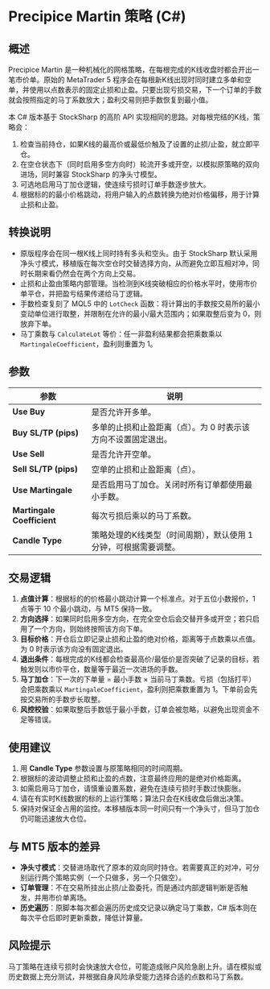 # Precipice Martin 策略 (C#)

## 概述

Precipice Martin 是一种机械化的网格策略，在每根完成的K线收盘时都会开出一笔市价单。原始的 MetaTrader 5 程序会在每根新K线出现时同时建立多单和空单，并使用以点数表示的固定止损和止盈。只要出现亏损交易，下一个订单的手数就会按照指定的马丁系数放大；盈利交易则把手数恢复到最小值。

本 C# 版本基于 StockSharp 的高阶 API 实现相同的思路。对每根完结的K线，策略会：

1. 检查当前持仓，如果K线的最高价或最低价触及了设置的止损/止盈，就立即平仓。
2. 在空仓状态下（同时启用多空方向时）轮流开多或开空，以模拟原策略的双向进场，同时兼容 StockSharp 的净头寸模型。
3. 可选地启用马丁加仓逻辑，使连续亏损时订单手数逐步放大。
4. 根据标的的最小价格跳动，将用户输入的点数转换为绝对价格偏移，用于计算止损和止盈。

## 转换说明

* 原版程序会在同一根K线上同时持有多头和空头。由于 StockSharp 默认采用净头寸模式，移植版在每次空仓时交替选择方向，从而避免立即互相对冲，同时长期来看仍然会在两个方向上交易。
* 止损和止盈由策略内部管理。当检测到K线突破相应的价格水平时，使用市价单平仓，并把盈亏结果传递给马丁逻辑。
* 手数检查复刻了 MQL5 中的 `LotCheck` 函数：将计算出的手数按交易所的最小变动单位进行取整，并限制在允许的最小/最大范围内；如果取整后变为 0，则放弃下单。
* 马丁乘数与 `CalculateLot` 等价：任一非盈利结果都会把乘数乘以 `MartingaleCoefficient`，盈利则重置为 1。

## 参数

| 参数 | 说明 |
|------|------|
| **Use Buy** | 是否允许开多单。 |
| **Buy SL/TP (pips)** | 多单的止损和止盈距离（点）。为 0 时表示该方向不设置固定退出。 |
| **Use Sell** | 是否允许开空单。 |
| **Sell SL/TP (pips)** | 空单的止损和止盈距离（点）。 |
| **Use Martingale** | 是否启用马丁加仓。关闭时所有订单都使用最小手数。 |
| **Martingale Coefficient** | 每次亏损后乘以的马丁系数。 |
| **Candle Type** | 策略处理的K线类型（时间周期），默认使用 1 分钟，可根据需要调整。 |

## 交易逻辑

1. **点值计算**：根据标的的价格最小跳动计算一个标准点。对于五位小数报价，1 点等于 10 个最小跳动，与 MT5 保持一致。
2. **方向选择**：如果同时启用多空方向，在完全空仓后会交替开多或开空；若只启用了一个方向，则始终按照该方向下单。
3. **目标价格**：开仓后立即记录止损和止盈的绝对价格，距离等于点数乘以点值。为 0 时表示该方向没有固定退出。
4. **退出条件**：每根完成的K线都会检查最高价/最低价是否突破了记录的目标，若触发则以市价平仓，数量等于最近一次进场的手数。
5. **马丁加仓**：下一次的下单量 = 最小手数 × 当前马丁乘数。亏损（包括打平）会把乘数乘以 `MartingaleCoefficient`，盈利则把乘数重置为 1。下单前会先按交易所的手数步长取整。
6. **风控校验**：如果取整后手数低于最小手数，订单会被忽略，以避免出现资金不足等错误。

## 使用建议

1. 用 **Candle Type** 参数设置与原策略相同的时间周期。
2. 根据标的波动调整止损和止盈的点数，注意最终应用的是绝对价格距离。
3. 如需启用马丁加仓，请慎重设置系数，避免在连续亏损时手数过快膨胀。
4. 请在有实时K线数据的标的上运行策略；算法只会在K线收盘后做出决策。
5. 保持对保证金占用的监控。本移植版本同一时间只有一个净头寸，但马丁加仓仍可能迅速放大仓位。

## 与 MT5 版本的差异

* **净头寸模式**：交替进场取代了原本的双向同时持仓。若需要真正的对冲，可分别运行两个策略实例（一个只做多，另一个只做空）。
* **订单管理**：不在交易所挂出止损/止盈委托，而是通过内部逻辑判断是否触发，并用市价单离场。
* **历史遍历**：原脚本每次都会遍历历史成交记录以确定马丁乘数，C# 版本则在每次平仓后即时更新乘数，降低计算量。

## 风险提示

马丁策略在连续亏损时会快速放大仓位，可能造成账户风险急剧上升。请在模拟或历史数据上充分测试，并根据自身风险承受能力选择合适的点数和马丁系数。
